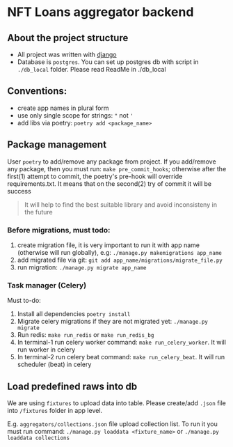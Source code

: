 # NFT Loans aggregator backend

## About the project structure
- All project was written with [django](https://docs.djangoproject.com/)
- Database is `postgres`. You can set up postgres db with script in `./db_local` folder.
Please read ReadMe in ./db_local


## Conventions:
- create app names in plural form
- use only single scope for strings: `"` not `'`
- add libs via poetry: `poetry add <package_name>`

## Package management
User `poetry` to add/remove any package from project.
If you add/remove any package, then you must run: `make pre_commit_hooks`; otherwise after the first(1)
attempt to commit, the poetry's pre-hook will override requirements.txt. It means that on the second(2) try of
commit it will be success
> It will help to find the best suitable library and avoid inconsisteny in the future

### Before migrations, must todo:
1. create  migration file, it is very important to run it with app name (otherwise will run globally), e.g:
`./manage.py makemigrations app_name`
2. add migrated file via git: `git add app_name/migrations/migrate_file.py`
3. run migration: `./manage.py migrate app_name`


### Task manager (Celery)
Must to-do:
1. Install all dependencies `poetry install`
2. Migrate celery migrations if they are not migrated yet: `./manage.py migrate`
3. Run redis: `make run_redis` or `make run_redis_bg`
4. In terminal-1 run celery worker command: `make run_celery_worker`. It will run worker in celery
5. In terminal-2 run celery beat command: `make run_celery_beat`. It will run scheduler (beat) in celery


## Load predefined raws into db
We are using `fixtures` to upload data into table. Please create/add `.json` file
into `/fixtures` folder in app level.

E.g. `aggregators/collections.json` file upload
collection list. To run it you must run command: `./manage.py loaddata <fixture_name>`
or `./manage.py loaddata collections`
